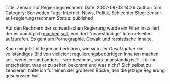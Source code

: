 Title: Zensur auf Regierungsrechnern
Date: 2007-09-03 14:26
Author: tom
Category: Schweden
Tags: Internet, News, Politik, Schlechter
Slug: zensur-auf-regierungsrechnern
Status: published

Auf den Rechnern der schwedischen Regierung wurde ein Filter
installiert, der es unmöglich
[machen](http://www.heise.de/newsticker/meldung/95372)
[soll](http://www.dn.se/DNet/jsp/polopoly.jsp?d=1042&a=687824), von dort
“unanständige” Internetseiten aufzurufen. Es geht um Pornographie,
Gewalt und rassistische Inhalte.

Kann mir jetzt bitte jemand erklären, wie sich der *Gesetzgeber* ein
vollständiges Bild von vielleicht regulierungsbedürftigen Inhalten
machen soll, wenn jemand anders – wer bestimmt, was unanständig ist? –
für ihn entscheidet, was er zu sehen bekommt und was nicht? Sich selbst
zu zensieren, halte ich für einen der größeren Böcke, den die jetzige
Regierung geschossen hat.


